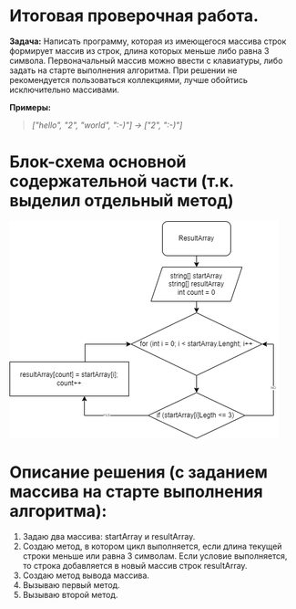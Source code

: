 # Итоговая проверочная работа.
**Задача:**
Написать программу, которая из имеющегося массива строк формирует массив из строк, длина которых меньше либо равна 3 символа. Первоначальный массив можно ввести с клавиатуры, либо задать на старте выполнения алгоритма. При решении не рекомендуется пользоваться коллекциями, лучше обойтись исключительно массивами.

**Примеры:**
>*["hello", "2", "world", ":-)"] -> ["2", ":-)"]*

# Блок-схема основной содержательной части (т.к. выделил отдельный метод)

![](/BS.png)

# Описание решения (с заданием массива на старте выполнения алгоритма): 
1. Задаю два массива: startArray и resultArray.
2. Создаю метод, в котором цикл выполняется, если длина текущей строки меньше или равна 3 символам. Если условие выполняется, то строка добавляется в новый массив строк resultArray.
3. Создаю метод вывода массива.
4. Вызываю первый метод.
5. Вызываю второй метод.
